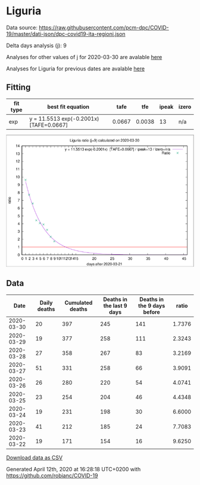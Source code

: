 # Liguria

Data source: https://raw.githubusercontent.com/pcm-dpc/COVID-19/master/dati-json/dpc-covid19-ita-regioni.json

Delta days analysis (j): 9

Analyses for other values of j for 2020-03-30 are avalable [here](../README.md)

Analyses for Liguria for previous dates are avalable [here](../../README.md)

## Fitting 
|fit type|best fit equation|tafe|tfe|ipeak|izero|
|-------|-----|--------|------|---|---|
|exp|y = 11.5513 exp(-0.2001x)  [TAFE=0.0667]|0.0667|0.0038|13|n/a|

![Plot](COVID-19_liguria_j9_2020-03-30.png)

## Data
|Date|Daily deaths|Cumulated deaths|Deaths in the last 9 days|Deaths in the 9 days before|ratio|
|----|----------|-----------|-------|--------------------|-----|
|2020-03-30|20|397|245|141|1.7376|
|2020-03-29|19|377|258|111|2.3243|
|2020-03-28|27|358|267|83|3.2169|
|2020-03-27|51|331|258|66|3.9091|
|2020-03-26|26|280|220|54|4.0741|
|2020-03-25|23|254|204|46|4.4348|
|2020-03-24|19|231|198|30|6.6000|
|2020-03-23|41|212|185|24|7.7083|
|2020-03-22|19|171|154|16|9.6250|

[Download data as CSV](COVID-19_liguria_j9_2020-03-30.csv)

Generated April 12th, 2020 at 16:28:18 UTC+0200 with https://github.com/robianc/COVID-19
